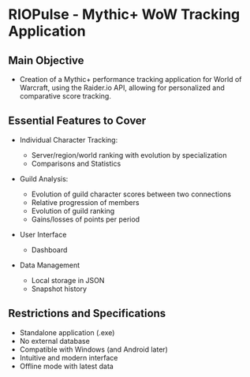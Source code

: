 # RIOPulse - Mythic+ WoW Tracking Application

## Main Objective

 - Creation of a Mythic+ performance tracking application for World of Warcraft, using the Raider.io API, allowing for personalized and comparative score tracking.

## Essential Features to Cover

- Individual Character Tracking: 

    - Server/region/world ranking with evolution by specialization
    - Comparisons and Statistics

- Guild Analysis: 

   - Evolution of guild character scores between two connections
   - Relative progression of members
   - Evolution of guild ranking
   - Gains/losses of points per period

- User Interface

  - Dashboard

- Data Management

  - Local storage in JSON
  - Snapshot history

## Restrictions and Specifications

- Standalone application (.exe)
- No external database
- Compatible with Windows (and Android later)
- Intuitive and modern interface
- Offline mode with latest data